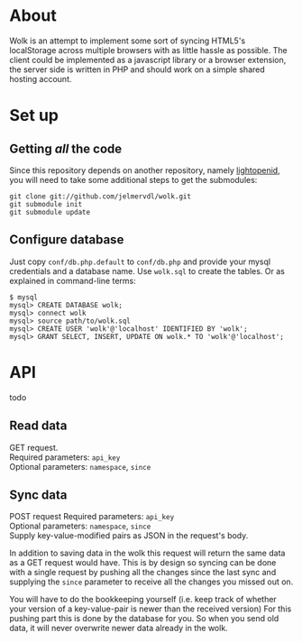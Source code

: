 About
=====
Wolk is an attempt to implement some sort of syncing HTML5's localStorage across
multiple browsers with as little hassle as possible. The client could be
implemented as a javascript library or a browser extension, the server side is
written in PHP and should work on a simple shared hosting account.

Set up
======

Getting *all* the code
----------------------
Since this repository depends on another repository, namely [lightopenid](http://gitorious.org/lightopenid/), you will need to take some additional steps to get the submodules:

	git clone git://github.com/jelmervdl/wolk.git
	git submodule init
	git submodule update

Configure database
------------------
Just copy `conf/db.php.default` to `conf/db.php` and provide your mysql credentials and a database name. Use `wolk.sql` to create the tables. Or as explained in command-line terms:

	$ mysql
	mysql> CREATE DATABASE wolk;
	mysql> connect wolk
	mysql> source path/to/wolk.sql
	mysql> CREATE USER 'wolk'@'localhost' IDENTIFIED BY 'wolk';
	mysql> GRANT SELECT, INSERT, UPDATE ON wolk.* TO 'wolk'@'localhost';	

API
===
todo

Read data
---------
GET request.  
Required parameters: `api_key`  
Optional parameters: `namespace`, `since`

Sync data
---------
POST request
Required parameters: `api_key`  
Optional parameters: `namespace`, `since`  
Supply key-value-modified pairs as JSON in the request's body.

In addition to saving data in the wolk this request will return the same data as a GET request would have. This is by design so syncing can be done with a single request by pushing all the changes since the last sync and supplying the `since` parameter to receive all the changes you missed out on.

You will have to do the bookkeeping yourself (i.e. keep track of whether your version of a key-value-pair is newer than the received version) For this pushing part this is done by the database for you. So when you send old data, it will never overwrite newer data already in the wolk.